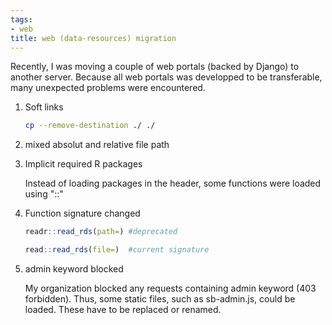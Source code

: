 ```yaml
---
tags:
- web
title: web (data-resources) migration
---
```


Recently, I was moving a couple of web portals (backed by Django) to another server. Because all web portals was developped to be transferable, many unexpected problems were encountered.

1. Soft links

   ```bash
   cp --remove-destination ./ ./
   ```

2. mixed absolut and relative file path

3. Implicit required R packages

   Instead of loading packages in the header, some functions were loaded using "::"

4. Function signature changed

   ```R
   readr::read_rds(path=) #deprecated
   
   read::read_rds(file=)  #current signature
   ```

5. admin keyword blocked 

   My organization blocked any requests containing admin keyword (403 forbidden). Thus, some static files, such as sb-admin.js, could be loaded. These have to be replaced or renamed.


